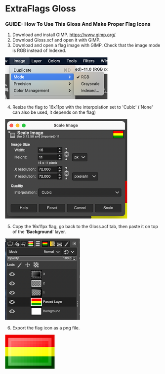 # ExtraFlags Gloss

### GUIDE- How To Use This Gloss And Make Proper Flag Icons

1. Download and install GIMP. https://www.gimp.org/
2. Download Gloss.xcf and open it with GIMP.
3. Download and open a flag image with GIMP. Check that the image mode is RGB instead of Indexed.

![1](images/1.png)

4. Resize the flag to 16x11px with the interpolation set to 'Cubic' ('None' can also be used, it depends on the flag)

![2](images/2.png)

5. Copy the 16x11px flag, go back to the Gloss.xcf tab, then paste it on top of the '**Background**' layer.

![3](images/3.png)

6. Export the flag icon as a png file.

![4](images/Bolivia.png)
